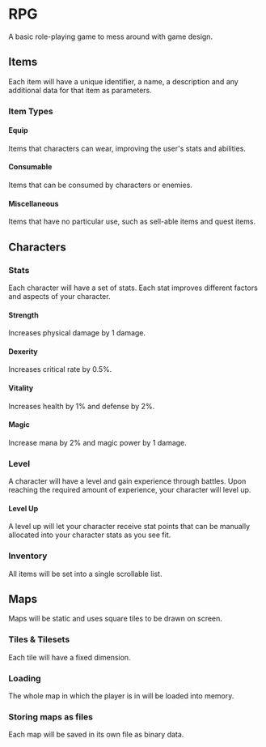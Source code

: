 # RPG
A basic role-playing game to mess around with game design.


## Items
Each item will have a unique identifier, a name, a description and any additional data for that item as parameters.

### Item Types

#### Equip
Items that characters can wear, improving the user's stats and abilities.

#### Consumable
Items that can be consumed by characters or enemies.

#### Miscellaneous
Items that have no particular use, such as sell-able items and quest items.


## Characters

### Stats
Each character will have a set of stats. Each stat improves different factors and aspects of your character.

#### Strength
Increases physical damage by 1 damage.

#### Dexerity
Increases critical rate by 0.5%.

#### Vitality
Increases health by 1% and defense by 2%.

#### Magic
Increase mana by 2% and magic power by 1 damage.

### Level
A character will have a level and gain experience through battles. Upon reaching the required amount of experience, your character will level up.

#### Level Up
A level up will let your character receive stat points that can be manually allocated into your character stats as you see fit.

### Inventory
All items will be set into a single scrollable list.


## Maps
Maps will be static and uses square tiles to be drawn on screen.

### Tiles & Tilesets
Each tile will have a fixed dimension.

### Loading
The whole map in which the player is in will be loaded into memory.

### Storing maps as files
Each map will be saved in its own file as binary data.
